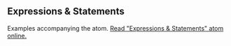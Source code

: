 ## Expressions &amp; Statements

Examples accompanying the atom.
[Read "Expressions &amp; Statements" atom online.](https://stepik.org/lesson/104313/step/1)